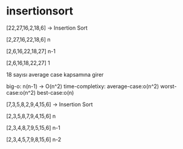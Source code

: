 # insertionsort

[22,27,16,2,18,6] -> Insertion Sort

[2,27,16,22,18,6] n

[2,6,16,22,18,27] n-1

[2,6,16,18,22,27] 1

18 sayısı average case kapsamına girer

big-o: n(n-1) -> O(n^2)
time-completixy: 
  average-case:o(n^2)
  worst-case:o(n^2)
  best-case:o(n)

[7,3,5,8,2,9,4,15,6] -> Insertion Sort

[2,3,5,8,7,9,4,15,6] n

[2,3,4,8,7,9,5,15,6] n-1

[2,3,4,5,7,9,8,15,6] n-2













